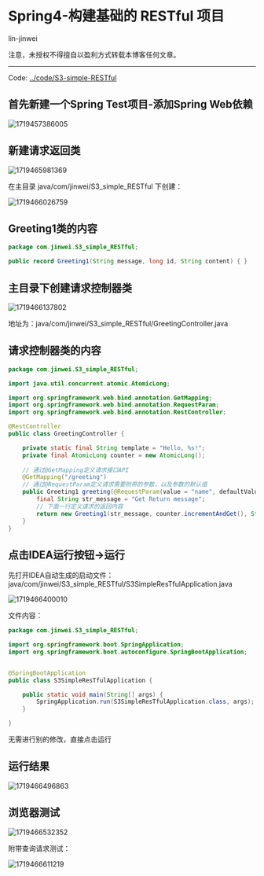 # Spring4-构建基础的 RESTful 项目

lin-jinwei

注意，未授权不得擅自以盈利方式转载本博客任何文章。

---

Code: [../code/S3-simple-RESTful](../code/S3-simple-RESTful)

## 首先新建一个Spring Test项目-添加Spring Web依赖

![1719457386005](images/Spring4-构建基础的RESTful项目/1719457386005.png)

## 新建请求返回类

![1719465981369](images/Spring4-构建基础的RESTful项目/1719465981369.png)

在主目录 java/com/jinwei/S3_simple_RESTful 下创建：

![1719466026759](images/Spring4-构建基础的RESTful项目/1719466026759.png)

## Greeting1类的内容

```java
package com.jinwei.S3_simple_RESTful;

public record Greeting1(String message, long id, String content) { }

```

## 主目录下创建请求控制器类

![1719466137802](images/Spring4-构建基础的RESTful项目/1719466137802.png)

地址为：java/com/jinwei/S3_simple_RESTful/GreetingController.java

## 请求控制器类的内容

```java
package com.jinwei.S3_simple_RESTful;

import java.util.concurrent.atomic.AtomicLong;

import org.springframework.web.bind.annotation.GetMapping;
import org.springframework.web.bind.annotation.RequestParam;
import org.springframework.web.bind.annotation.RestController;

@RestController
public class GreetingController {

    private static final String template = "Hello, %s!";
    private final AtomicLong counter = new AtomicLong();
  
    // 通过@GetMapping定义请求接口API
    @GetMapping("/greeting")
    // 通过@RequestParam定义请求需要附带的参数，以及参数的默认值
    public Greeting1 greeting(@RequestParam(value = "name", defaultValue = "World") String name) {
        final String str_message = "Get Return message";
        // 下面一行定义请求的返回内容
        return new Greeting1(str_message, counter.incrementAndGet(), String.format(template, name));
    }
}
```

## 点击IDEA运行按钮->运行

先打开IDEA自动生成的启动文件：java/com/jinwei/S3_simple_RESTful/S3SimpleResTfulApplication.java

![1719466400010](images/Spring4-构建基础的RESTful项目/1719466400010.png)

文件内容：

```java
package com.jinwei.S3_simple_RESTful;

import org.springframework.boot.SpringApplication;
import org.springframework.boot.autoconfigure.SpringBootApplication;


@SpringBootApplication
public class S3SimpleResTfulApplication {

	public static void main(String[] args) {
		SpringApplication.run(S3SimpleResTfulApplication.class, args);
	}

}

```

无需进行别的修改，直接点击运行

## 运行结果

![1719466496863](images/Spring4-构建基础的RESTful项目/1719466496863.png)


## 浏览器测试

![1719466532352](images/Spring4-构建基础的RESTful项目/1719466532352.png)

附带查询请求测试：

![1719466611219](images/Spring4-构建基础的RESTful项目/1719466611219.png)
